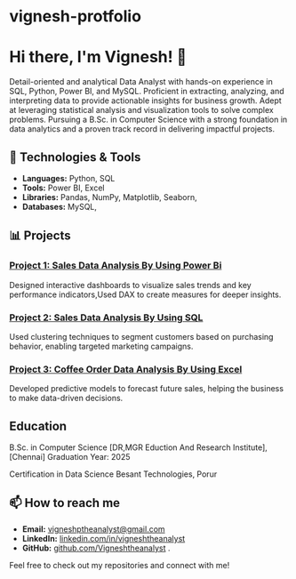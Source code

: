 # vignesh-protfolio
# Hi there, I'm Vignesh! 👋

Detail-oriented and analytical Data Analyst with hands-on experience in SQL, Python, Power BI, and MySQL. Proficient in extracting, analyzing, and interpreting data to provide actionable insights for business growth. Adept at leveraging statistical analysis and visualization tools to solve complex problems. Pursuing a B.Sc. in Computer Science with a strong foundation in data analytics and a proven track record in delivering impactful projects.

## 🔧 Technologies & Tools

- **Languages:** Python, SQL
- **Tools:**  Power BI, Excel
- **Libraries:** Pandas, NumPy, Matplotlib, Seaborn,
- **Databases:** MySQL, 

## 📊 Projects

### [Project 1: Sales Data Analysis By Using Power Bi](https://github.com/Vigneshtheanalyst/sales-data-analysis)
Designed interactive dashboards to visualize sales trends and key performance indicators,Used DAX to create measures for deeper insights.

### [Project 2: Sales Data Analysis By Using SQL](https://github.com/Vigneshtheanalyst/customer-segmentation)
Used clustering techniques to segment customers based on purchasing behavior, enabling targeted marketing campaigns.

### [Project 3: Coffee Order Data Analysis By Using Excel  ](https://github.com/Vigneshtheanalyst/predictive-modeling)
Developed predictive models to forecast future sales, helping the business to make data-driven decisions.

##  Education

B.Sc. in Computer Science
[DR,MGR Eduction And Research Institute], [Chennai]
Graduation Year: 2025

Certification in Data Science
Besant Technologies, Porur
## 📫 How to reach me

- **Email:** [vigneshptheanalyst@gmail.com](mailto:vigneshptheanalyst@gmail.com)
- **LinkedIn:** [linkedin.com/in/vigneshtheanalyst]([https://www.linkedin.com/in/vigneshtheanalyst@gmail.com/](https://www.linkedin.com/in/vignesh-p-a9a136339?utm_source=share&utm_campaign=share_via&utm_content=profile&utm_medium=android_app))
- **GitHub:** [github.com/Vigneshtheanalyst](https://github.com/Vigneshtheanalyst)
.

Feel free to check out my repositories and connect with me!
